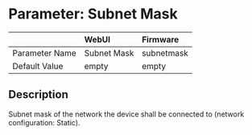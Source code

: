 # Parameter: Subnet Mask

|                   | WebUI               | Firmware
|:---               |:---                 |:----
| Parameter Name    | Subnet Mask         | subnetmask
| Default Value     | empty               | empty


## Description

Subnet mask of the network the device shall be connected to (network configuration: Static).
